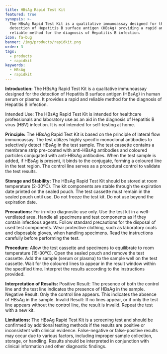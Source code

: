 ```yaml
---
title: HBsAg Rapid Test Kit
featured: true
synopsis: >-
  The HBsAg Rapid Test Kit is a qualitative immunoassay designed for the
  detection of Hepatitis B surface antigen (HBsAg) providing a rapid and
  reliable method for the diagnosis of Hepatitis B infection.
icon: fa-bug
banner: /img/products/rapidkit.png
order: 3
tags:
  - products
  - rapidkit
keywords:
  - HBsAg
  - rapidkit
---
```


**Introduction:** The HBsAg Rapid Test Kit is a qualitative immunoassay designed for the detection of Hepatitis B surface antigen (HBsAg) in human serum or plasma. It provides a rapid and reliable method for the diagnosis of Hepatitis B infection.

Intended Use: The HBsAg Rapid Test Kit is intended for healthcare professionals and laboratory use as an aid in the diagnosis of Hepatitis B virus (HBV) infection. It is not intended for self-testing at home.

**Principle:** The HBsAg Rapid Test Kit is based on the principle of lateral flow immunoassay. The test utilizes highly specific monoclonal antibodies to selectively detect HBsAg in the test sample. The test cassette contains a membrane strip pre-coated with anti-HBsAg antibodies and coloured particles conjugated with anti-HBsAg antibodies. When the test sample is added, if HBsAg is present, it binds to the conjugate, forming a coloured line in the test region. The control line serves as a procedural control to validate the test results.

**Storage and Stability:**
The HBsAg Rapid Test Kit should be stored at room temperature (2-30ºC).
The kit components are stable through the expiration date printed on the sealed pouch.
The test cassette must remain in the sealed pouch until use.
Do not freeze the test kit.
Do not use beyond the expiration date.

**Precautions:**
For in-vitro diagnostic use only.
Use the test kit in a well-ventilated area.
Handle all specimens and test components as if they contain infectious agents.
Follow standard precautions for the disposal of used test components.
Wear protective clothing, such as laboratory coats and disposable gloves, when handling specimens.
Read the instructions carefully before performing the test.

**Procedure:**
Allow the test cassette and specimens to equilibrate to room temperature (15-30ºC).
Open the sealed pouch and remove the test cassette.
Add the sample (serum or plasma) to the sample well on the test cassette.
Wait for the coloured lines to appear in the result window within the specified time.
Interpret the results according to the instructions provided.

**Interpretation of Results:**
Positive Result: The presence of both the control line and the test line indicates the presence of HBsAg in the sample.
Negative Result: Only the control line appears. This indicates the absence of HBsAg in the sample.
Invalid Result: If no lines appear, or if only the test line appears without the control line, the result is invalid. Repeat the test with a new kit.

**Limitations:**
The HBsAg Rapid Test Kit is a screening test and should be confirmed by additional testing methods if the results are positive or inconsistent with clinical evidence.
False-negative or false-positive results may occur due to various factors, including improper sample collection, storage, or handling.
Results should be interpreted in conjunction with clinical information and other diagnostic findings.
